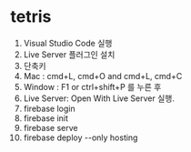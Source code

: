 # tetris

1. Visual Studio Code 실행
2. Live Server 플러그인 설치
3. 단축키
4. Mac : cmd+L, cmd+O and cmd+L, cmd+C
5. Window : F1 or ctrl+shift+P 를 누른 후
6. Live Server: Open With Live Server 실행.
7. firebase login
8. firebase init
9. firebase serve
10. firebase deploy --only hosting